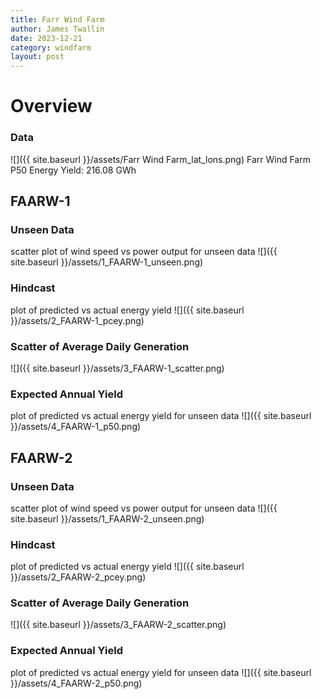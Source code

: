 ```yaml
---
title: Farr Wind Farm
author: James Twallin
date: 2023-12-21
category: windfarm
layout: post
---
```

# Overview

### Data

![]({{ site.baseurl }}/assets/Farr Wind Farm_lat_lons.png)
Farr Wind Farm P50 Energy Yield: 216.08 GWh

FAARW-1
-------------
### Unseen Data 
scatter plot of wind speed vs power output for unseen data
![]({{ site.baseurl }}/assets/1_FAARW-1_unseen.png)
### Hindcast 
plot of predicted vs actual energy yield
![]({{ site.baseurl }}/assets/2_FAARW-1_pcey.png)
### Scatter of Average Daily Generation 

![]({{ site.baseurl }}/assets/3_FAARW-1_scatter.png)
### Expected Annual Yield 
plot of predicted vs actual energy yield for unseen data
![]({{ site.baseurl }}/assets/4_FAARW-1_p50.png)

FAARW-2
-------------
### Unseen Data 
scatter plot of wind speed vs power output for unseen data
![]({{ site.baseurl }}/assets/1_FAARW-2_unseen.png)
### Hindcast 
plot of predicted vs actual energy yield
![]({{ site.baseurl }}/assets/2_FAARW-2_pcey.png)
### Scatter of Average Daily Generation 

![]({{ site.baseurl }}/assets/3_FAARW-2_scatter.png)
### Expected Annual Yield 
plot of predicted vs actual energy yield for unseen data
![]({{ site.baseurl }}/assets/4_FAARW-2_p50.png)

